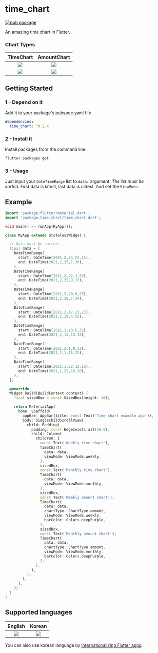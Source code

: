 # time_chart


[![pub package](https://img.shields.io/pub/v/time_chart.svg)](https://pub.dev/packages/time_chart)

An amazing time chart in Flutter.

### Chart Types

|                          TimeChart                           |                         AmountChart                          |
| :----------------------------------------------------------: | :----------------------------------------------------------: |
| ![](https://github.com/jja08111/time_chart/blob/main/assets/images/time_chart/weekly_time_chart.gif?raw=true) | ![](https://github.com/jja08111/time_chart/blob/main/assets/images/amount_chart/weekly_amount_chart.gif?raw=true) |
| ![](https://github.com/jja08111/time_chart/blob/main/assets/images/time_chart/monthly_time_chart.gif?raw=true) | ![](https://github.com/jja08111/time_chart/blob/main/assets/images/amount_chart/monthly_amount_chart.gif?raw=true) |



## Getting Started

### 1 - Depend on it

Add it to your package's pubspec.yaml file

```yml
dependencies:
  time_chart: ^0.2.4
```

### 2 - Install it

Install packages from the command line

```sh
flutter packages get
```

### 3 - Usage

Just input your `DateTimeRange` list to `data:` argument. *The list must be sorted.* First data is
latest, last data is oldest. And set the `ViewMode`.



## Example

```dart
import 'package:flutter/material.dart';
import 'package:time_chart/time_chart.dart';

void main() => runApp(MyApp());

class MyApp extends StatelessWidget {

  // Data must be sorted.
  final data = [
    DateTimeRange(
      start: DateTime(2021,2,24,23,15),
      end: DateTime(2021,2,25,7,30),
    ),
    DateTimeRange(
      start: DateTime(2021,2,22,1,55),
      end: DateTime(2021,2,22,9,12),
    ),
    DateTimeRange(
      start: DateTime(2021,2,20,0,25),
      end: DateTime(2021,2,20,7,34),
    ),
    DateTimeRange(
      start: DateTime(2021,2,17,21,23),
      end: DateTime(2021,2,18,4,52),
    ),
    DateTimeRange(
      start: DateTime(2021,2,13,6,32),
      end: DateTime(2021,2,13,13,12),
    ),
    DateTimeRange(
      start: DateTime(2021,2,1,9,32),
      end: DateTime(2021,2,1,15,22),
    ),
    DateTimeRange(
      start: DateTime(2021,1,22,12,10),
      end: DateTime(2021,1,22,16,20),
    ),
  ];

  @override
  Widget build(BuildContext context) {
    final sizedBox = const SizedBox(height: 16);

    return MaterialApp(
      home: Scaffold(
        appBar: AppBar(title: const Text('Time chart example app')),
        body: SingleChildScrollView(
          child: Padding(
            padding: const EdgeInsets.all(16.0),
            child: Column(
              children: [
                const Text('Weekly time chart'),
                TimeChart(
                  data: data,
                  viewMode: ViewMode.weekly,
                ),
                sizedBox,
                const Text('Monthly time chart'),
                TimeChart(
                  data: data,
                  viewMode: ViewMode.monthly,
                ),
                sizedBox,
                const Text('Weekly amount chart'),
                TimeChart(
                  data: data,
                  chartType: ChartType.amount,
                  viewMode: ViewMode.weekly,
                  barColor: Colors.deepPurple,
                ),
                sizedBox,
                const Text('Monthly amount chart'),
                TimeChart(
                  data: data,
                  chartType: ChartType.amount,
                  viewMode: ViewMode.monthly,
                  barColor: Colors.deepPurple,
                ),
              ],
            ),
          ),
        ),
      ),
    );
  }
}
```

## Supported languages

|                           English                            |                            Korean                            |
| :----------------------------------------------------------: | :----------------------------------------------------------: |
| ![](https://github.com/jja08111/time_chart/blob/main/assets/images/time_chart/weekly_time_chart.gif?raw=true) | ![](https://github.com/jja08111/time_chart/blob/main/assets/images/time_chart/weekly_time_chart_ko.gif?raw=true) |

You can also use korean language by [Internationalizing Flutter apps](https://flutter.dev/docs/development/accessibility-and-localization/internationalization).
